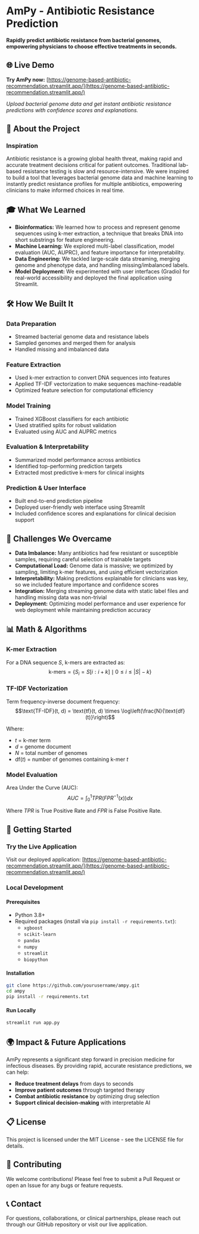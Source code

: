# AmPy - Antibiotic Resistance Prediction

**Rapidly predict antibiotic resistance from bacterial genomes, empowering physicians to choose effective treatments in seconds.**

## 🌐 Live Demo

**Try AmPy now:** [https://genome-based-antibiotic-recommendation.streamlit.app/](https://genome-based-antibiotic-recommendation.streamlit.app/)

*Upload bacterial genome data and get instant antibiotic resistance predictions with confidence scores and explanations.*

## 🧬 About the Project

### Inspiration

Antibiotic resistance is a growing global health threat, making rapid and accurate treatment decisions critical for patient outcomes. Traditional lab-based resistance testing is slow and resource-intensive. We were inspired to build a tool that leverages bacterial genome data and machine learning to instantly predict resistance profiles for multiple antibiotics, empowering clinicians to make informed choices in real time.

## 🎓 What We Learned

- **Bioinformatics:** We learned how to process and represent genome sequences using k-mer extraction, a technique that breaks DNA into short substrings for feature engineering.
- **Machine Learning:** We explored multi-label classification, model evaluation (AUC, AUPRC), and feature importance for interpretability.
- **Data Engineering:** We tackled large-scale data streaming, merging genome and phenotype data, and handling missing/imbalanced labels.
- **Model Deployment:** We experimented with user interfaces (Gradio) for real-world accessibility and deployed the final application using Streamlit.

## 🛠️ How We Built It

### Data Preparation
- Streamed bacterial genome data and resistance labels
- Sampled genomes and merged them for analysis
- Handled missing and imbalanced data

### Feature Extraction
- Used k-mer extraction to convert DNA sequences into features
- Applied TF-IDF vectorization to make sequences machine-readable
- Optimized feature selection for computational efficiency

### Model Training
- Trained XGBoost classifiers for each antibiotic
- Used stratified splits for robust validation
- Evaluated using AUC and AUPRC metrics

### Evaluation & Interpretability
- Summarized model performance across antibiotics
- Identified top-performing prediction targets
- Extracted most predictive k-mers for clinical insights

### Prediction & User Interface
- Built end-to-end prediction pipeline
- Deployed user-friendly web interface using Streamlit
- Included confidence scores and explanations for clinical decision support

## 🚧 Challenges We Overcame

- **Data Imbalance:** Many antibiotics had few resistant or susceptible samples, requiring careful selection of trainable targets
- **Computational Load:** Genome data is massive; we optimized by sampling, limiting k-mer features, and using efficient vectorization
- **Interpretability:** Making predictions explainable for clinicians was key, so we included feature importance and confidence scores
- **Integration:** Merging streaming genome data with static label files and handling missing data was non-trivial
- **Deployment:** Optimizing model performance and user experience for web deployment while maintaining prediction accuracy

## 📊 Math & Algorithms

### K-mer Extraction
For a DNA sequence $S$, k-mers are extracted as:
$$\text{k-mers} = \{ S_i = S[i:i+k] \mid 0 \leq i \leq |S| - k \}$$

### TF-IDF Vectorization
Term frequency-inverse document frequency:
$$\text{TF-IDF}(t, d) = \text{tf}(t, d) \times \log\left(\frac{N}{\text{df}(t)}\right)$$

Where:
- $t$ = k-mer term
- $d$ = genome document
- $N$ = total number of genomes
- $\text{df}(t)$ = number of genomes containing k-mer $t$

### Model Evaluation
Area Under the Curve (AUC):
$$AUC = \int_0^1 TPR(FPR^{-1}(x)) dx$$

Where $TPR$ is True Positive Rate and $FPR$ is False Positive Rate.

## 🚀 Getting Started

### Try the Live Application
Visit our deployed application: [https://genome-based-antibiotic-recommendation.streamlit.app/](https://genome-based-antibiotic-recommendation.streamlit.app/)

### Local Development

#### Prerequisites
- Python 3.8+
- Required packages (install via `pip install -r requirements.txt`):
  - `xgboost`
  - `scikit-learn`
  - `pandas`
  - `numpy`
  - `streamlit`
  - `biopython`

#### Installation

```bash
git clone https://github.com/yourusername/ampy.git
cd ampy
pip install -r requirements.txt
```

#### Run Locally

```bash
streamlit run app.py
```

## 🌍 Impact & Future Applications

AmPy represents a significant step forward in precision medicine for infectious diseases. By providing rapid, accurate resistance predictions, we can help:

- **Reduce treatment delays** from days to seconds
- **Improve patient outcomes** through targeted therapy
- **Combat antibiotic resistance** by optimizing drug selection
- **Support clinical decision-making** with interpretable AI

## 📋 License

This project is licensed under the MIT License - see the LICENSE file for details.

## 🤝 Contributing

We welcome contributions! Please feel free to submit a Pull Request or open an Issue for any bugs or feature requests.

## 📞 Contact

For questions, collaborations, or clinical partnerships, please reach out through our GitHub repository or visit our live application.
